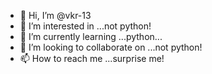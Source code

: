 - 👋 Hi, I’m @vkr-13
- 👀 I’m interested in ...not python!
- 🌱 I’m currently learning ...python...
- 💞️ I’m looking to collaborate on ...not python!
- 📫 How to reach me ...surprise me!

<!---
vkr-13/vkr-13 is a ✨ special ✨ repository because its `README.md` (this file) appears on your GitHub profile.
You can click the Preview link to take a look at your changes.
--->
